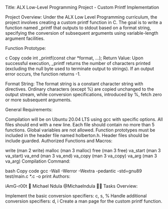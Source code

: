 Title: ALX Low-Level Programming Project - Custom Printf Implementation

Project Overview:
Under the ALX Low Level Programming curriculum, the project involves creating a custom printf function in C. The goal is to write a function named _printf that outputs to stdout based on a format string, specifying the conversion of subsequent arguments using variable-length argument facilities.

Function Prototype:

c
Copy code
int _printf(const char *format, ...);
Return Value:
Upon successful execution, _printf returns the number of characters printed (excluding the null byte used to terminate output to strings). If an output error occurs, the function returns -1.

Format String:
The format string is a constant character string with directives. Ordinary characters (except %) are copied unchanged to the output stream, while conversion specifications, introduced by %, fetch zero or more subsequent arguments.

General Requirements:

Compilation will be on Ubuntu 20.04 LTS using gcc with specific options.
All files should end with a new line.
Each file should contain no more than 5 functions.
Global variables are not allowed.
Function prototypes must be included in the header file named holberton.h.
Header files should be include guarded.
Authorized Functions and Macros:

write (man 2 write)
malloc (man 3 malloc)
free (man 3 free)
va_start (man 3 va_start)
va_end (man 3 va_end)
va_copy (man 3 va_copy)
va_arg (man 3 va_arg)
Compilation Command:

bash
Copy code
gcc -Wall -Werror -Wextra -pedantic -std=gnu89 test/main.c *.c -o print
Authors:

iAmG-r00t 👾
Michael Ndula @Michaelndula 👨‍💻
Tasks Overview:

Implement the basic conversion specifiers: c, s, %
Handle additional conversion specifiers: d, i
Create a man page for the custom printf function.
